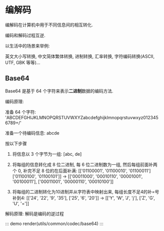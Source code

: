 <!--
 * @Author: whj
 * @Date: 2022-08-12 13:44:02
 * @LastEditors: whj
 * @LastEditTime: 2023-01-29 17:08:37
 * @FilePath: /cat-kit/docs/utils/common/codec.md
 *
-->

# 编解码

编解码在计算机中用于不同信息间的相互转化.

编码和解码过程互逆.

以生活中的场景来举例:

英文大小写转换, 中文简体繁体转换, 进制转换, 汇率转换, 字符编码转换(ASCII, UTF, GBK 等等)...

## Base64

Base64 是基于 64 个字符来表示**二进制**数据的编码方法.

编码原理:

准备 64 个字符: 'ABCDEFGHIJKLMNOPQRSTUVWXYZabcdefghijklmnopqrstuvwxyz0123456789+/'

准备一个待编码信息: abcde

按以下步骤

1. 将信息以 3 个字节为一组: [abc, de]

2. 将每组的信息转化成 8 位二进制, 每 6 位二进制数为一组, 然后每组前面补两个 0, 补完不足 8 位的在后面补满:
   [['01100001', '01100010', '01100011']
['01100100', '01100101']] -> [['00011000', '00010110', '00001001', '00100011'], ['00011001', '00000110', '00010100']]

3. 将每组的二进制转化为10进制并从字符表中映射出来, 每组长度不足4的补=号补到4: [['24', '22', '9', '35'], ['25', '6', '20']] -> [['Y', 'W', 'J', 'j'], ['Z', 'G', 'U', '=']]

解码原理:
解码是编码的逆过程

::: demo
render(utils/common/codec/base64)
:::
